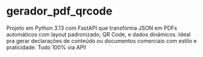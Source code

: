 # gerador_pdf_qrcode
 Projeto em Python 3.13 com FastAPI que transforma JSON em PDFs automáticos com layout padronizado, QR Code, e dados dinâmicos. Ideal pra gerar declarações de conteúdo ou documentos comerciais com estilo e praticidade. Tudo 100% via API!
